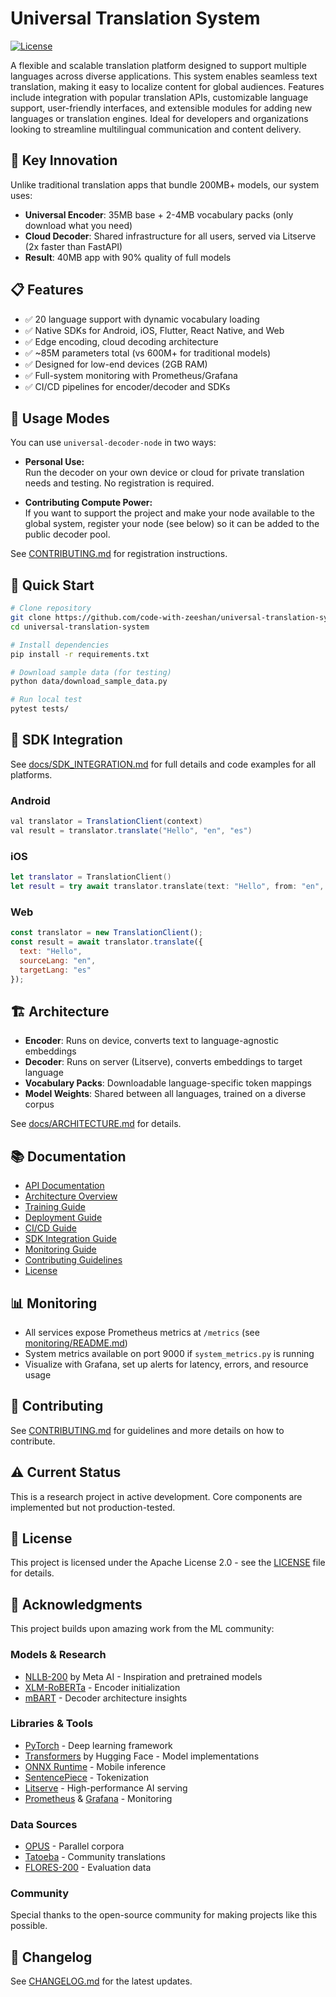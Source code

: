 # Universal Translation System

[![License](https://img.shields.io/badge/License-Apache_2.0-blue.svg)](https://opensource.org/licenses/Apache-2.0)

A flexible and scalable translation platform designed to support multiple languages across diverse applications. This system enables seamless text translation, making it easy to localize content for global audiences. Features include integration with popular translation APIs, customizable language support, user-friendly interfaces, and extensible modules for adding new languages or translation engines. Ideal for developers and organizations looking to streamline multilingual communication and content delivery.

## 🌟 Key Innovation

Unlike traditional translation apps that bundle 200MB+ models, our system uses:
- **Universal Encoder**: 35MB base + 2-4MB vocabulary packs (only download what you need)
- **Cloud Decoder**: Shared infrastructure for all users, served via Litserve (2x faster than FastAPI)
- **Result**: 40MB app with 90% quality of full models

## 📋 Features

- ✅ 20 language support with dynamic vocabulary loading
- ✅ Native SDKs for Android, iOS, Flutter, React Native, and Web
- ✅ Edge encoding, cloud decoding architecture
- ✅ ~85M parameters total (vs 600M+ for traditional models)
- ✅ Designed for low-end devices (2GB RAM)
- ✅ Full-system monitoring with Prometheus/Grafana
- ✅ CI/CD pipelines for encoder/decoder and SDKs

## 🎯 Usage Modes

You can use `universal-decoder-node` in two ways:

- **Personal Use:**  
  Run the decoder on your own device or cloud for private translation needs and testing. No registration is required.

- **Contributing Compute Power:**  
  If you want to support the project and make your node available to the global system, register your node (see below) so it can be added to the public decoder pool.

See [CONTRIBUTING.md](CONTRIBUTING.md) for registration instructions.

## 🚀 Quick Start

```bash
# Clone repository
git clone https://github.com/code-with-zeeshan/universal-translation-system
cd universal-translation-system

# Install dependencies
pip install -r requirements.txt

# Download sample data (for testing)
python data/download_sample_data.py

# Run local test
pytest tests/
```

## 📱 SDK Integration

See [docs/SDK_INTEGRATION.md](docs/SDK_INTEGRATION.md) for full details and code examples for all platforms.

### Android
```java
val translator = TranslationClient(context)
val result = translator.translate("Hello", "en", "es")
```

### iOS
```swift
let translator = TranslationClient()
let result = try await translator.translate(text: "Hello", from: "en", to: "es")
```

### Web
```Javascript
const translator = new TranslationClient();
const result = await translator.translate({
  text: "Hello",
  sourceLang: "en",
  targetLang: "es"
});
```

## 🏗️ Architecture

- **Encoder**: Runs on device, converts text to language-agnostic embeddings
- **Decoder**: Runs on server (Litserve), converts embeddings to target language
- **Vocabulary Packs**: Downloadable language-specific token mappings
- **Model Weights**: Shared between all languages, trained on a diverse corpus

See [docs/ARCHITECTURE.md](docs/ARCHITECTURE.md) for details.

## 📚 Documentation
- [API Documentation](docs/API.md)
- [Architecture Overview](docs/ARCHITECTURE.md)
- [Training Guide](docs/TRAINING.md)
- [Deployment Guide](docs/DEPLOYMENT.md)
- [CI/CD Guide](docs/CI_CD.md)
- [SDK Integration Guide](docs/SDK_INTEGRATION.md)
- [Monitoring Guide](monitoring/README.md)
- [Contributing Guidelines](CONTRIBUTING.md)
- [License](LICENSE)

## 📊 Monitoring
- All services expose Prometheus metrics at `/metrics` (see [monitoring/README.md](monitoring/README.md))
- System metrics available on port 9000 if `system_metrics.py` is running
- Visualize with Grafana, set up alerts for latency, errors, and resource usage

## 🤝 Contributing
See [CONTRIBUTING.md](CONTRIBUTING.md) for guidelines and more details on how to contribute.

## ⚠️ Current Status
This is a research project in active development. Core components are implemented but not production-tested.

## 📄 License

This project is licensed under the Apache License 2.0 - see the [LICENSE](LICENSE) file for details.

## 🙏 Acknowledgments

This project builds upon amazing work from the ML community:

### Models & Research
- [NLLB-200](https://github.com/facebookresearch/fairseq/tree/nllb) by Meta AI - Inspiration and pretrained models
- [XLM-RoBERTa](https://huggingface.co/xlm-roberta-base) - Encoder initialization
- [mBART](https://github.com/pytorch/fairseq/tree/master/examples/mbart) - Decoder architecture insights

### Libraries & Tools
- [PyTorch](https://pytorch.org/) - Deep learning framework
- [Transformers](https://huggingface.co/transformers) by Hugging Face - Model implementations
- [ONNX Runtime](https://onnxruntime.ai/) - Mobile inference
- [SentencePiece](https://github.com/google/sentencepiece) - Tokenization
- [Litserve](https://github.com/litserve/litserve) - High-performance AI serving
- [Prometheus](https://prometheus.io/) & [Grafana](https://grafana.com/) - Monitoring

### Data Sources
- [OPUS](https://opus.nlpl.eu/) - Parallel corpora
- [Tatoeba](https://tatoeba.org/) - Community translations
- [FLORES-200](https://github.com/facebookresearch/flores) - Evaluation data

### Community
Special thanks to the open-source community for making projects like this possible.

## 📜 Changelog
See [CHANGELOG.md](CHANGELOG.md) for the latest updates.